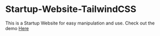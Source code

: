# Startup-Website-TailwindCSS
This is a Startup Website for easy manipulation and use.
Check out the demo <a href="https://simple-tailwind-website.vercel.app/">Here</a>

